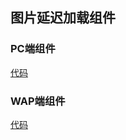 ## 图片延迟加载组件

### PC端组件
[代码](https://github.com/zuopf769/notebook/blob/master/fe/%E5%9B%BE%E7%89%87%E5%BB%B6%E8%BF%9F%E5%8A%A0%E8%BD%BD%E7%BB%84%E4%BB%B6/lazy_load.js)

### WAP端组件

[代码](https://github.com/zuopf769/notebook/blob/master/fe/%E5%9B%BE%E7%89%87%E5%BB%B6%E8%BF%9F%E5%8A%A0%E8%BD%BD%E7%BB%84%E4%BB%B6/zepto.picLazyLoad.js)

